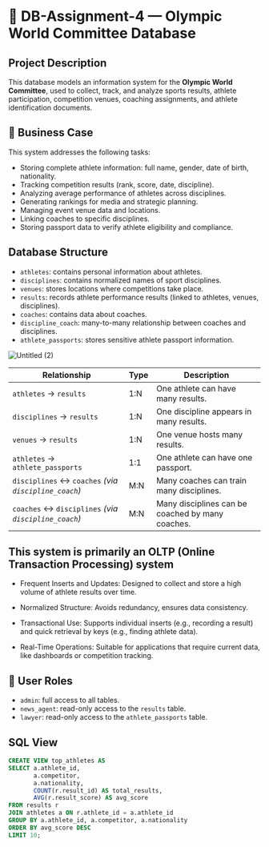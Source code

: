 # 🏅 DB-Assignment-4 — Olympic World Committee Database

##  Project Description

This database models an information system for the **Olympic World Committee**, used to collect, track, and analyze sports results, athlete participation, competition venues, coaching assignments, and athlete identification documents.

## 🎯 Business Case

This system addresses the following tasks:

- Storing complete athlete information: full name, gender, date of birth, nationality.
- Tracking competition results (rank, score, date, discipline).
- Analyzing average performance of athletes across disciplines.
- Generating rankings for media and strategic planning.
- Managing event venue data and locations.
- Linking coaches to specific disciplines.
- Storing passport data to verify athlete eligibility and compliance.

##  Database Structure

- `athletes`: contains personal information about athletes.
- `disciplines`: contains normalized names of sport disciplines.
- `venues`: stores locations where competitions take place.
- `results`: records athlete performance results (linked to athletes, venues, disciplines).
- `coaches`: contains data about coaches.
- `discipline_coach`: many-to-many relationship between coaches and disciplines.
- `athlete_passports`: stores sensitive athlete passport information.

![Untitled (2)](https://github.com/user-attachments/assets/9c9277a0-30ad-497a-bcce-a857756e07d2)

| Relationship                                         | Type | Description                                      |
| ---------------------------------------------------- | ---- | ------------------------------------------------ |
| `athletes` → `results`                               | 1\:N | One athlete can have many results.               |
| `disciplines` → `results`                            | 1\:N | One discipline appears in many results.          |
| `venues` → `results`                                 | 1\:N | One venue hosts many results.                    |
| `athletes` → `athlete_passports`                     | 1\:1 | One athlete can have one passport.               |
| `disciplines` ↔ `coaches` *(via `discipline_coach`)* | M\:N | Many coaches can train many disciplines.         |
| `coaches` ↔ `disciplines` *(via `discipline_coach`)* | M\:N | Many disciplines can be coached by many coaches. |


## This system is primarily an OLTP (Online Transaction Processing) system

- Frequent Inserts and Updates: Designed to collect and store a high volume of athlete results over time.

- Normalized Structure: Avoids redundancy, ensures data consistency.

- Transactional Use: Supports individual inserts (e.g., recording a result) and quick retrieval by keys (e.g., finding athlete data).

- Real-Time Operations: Suitable for applications that require current data, like dashboards or competition tracking.

  
## 🔐 User Roles

- `admin`: full access to all tables.
- `news_agent`: read-only access to the `results` table.
- `lawyer`: read-only access to the `athlete_passports` table.

##  SQL View

```sql
CREATE VIEW top_athletes AS
SELECT a.athlete_id,
       a.competitor,
       a.nationality,
       COUNT(r.result_id) AS total_results,
       AVG(r.result_score) AS avg_score
FROM results r
JOIN athletes a ON r.athlete_id = a.athlete_id
GROUP BY a.athlete_id, a.competitor, a.nationality
ORDER BY avg_score DESC
LIMIT 10;

